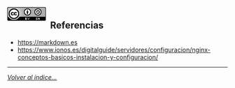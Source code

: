 <img src="../imagenes/MI-LICENCIA88x31.png" style="float: left; margin-right: 10px;" />

## Referencias
- <https://markdown.es>
- <https://www.ionos.es/digitalguide/servidores/configuracion/nginx-conceptos-basicos-instalacion-y-configuracion/> 
________________________________________
*[Volver al índice...](../README.md)*